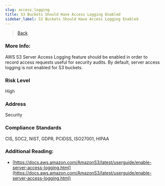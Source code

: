 ```yaml
---
slug: access_logging
title: S3 Buckets Should Have Access Logging Enabled
sidebar_label: S3 Buckets Should Have Access Logging Enabled
---
```

> [Back](../../s3publiccheck)

### More Info:
AWS S3 Server Access Logging feature should be enabled in order to record access requests useful for security audits. By default, server access logging is not enabled for S3 buckets.

### Risk Level
High

### Address
Security

### Compliance Standards
CIS, SOC2, NIST, GDPR, PCIDSS, ISO27001, HIPAA

### Additional Reading:
- [https://docs.aws.amazon.com/AmazonS3/latest/userguide/enable-server-access-logging.html](https://docs.aws.amazon.com/AmazonS3/latest/userguide/enable-server-access-logging.html) 


